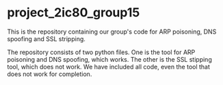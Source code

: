 # project_2ic80_group15

This is the repository containing our group's code for ARP poisoning, DNS spoofing and SSL stripping.

The repository consists of two python files. 
One is the tool for ARP poisoning and DNS spoofing, which works. The other is the SSL stipping tool, which does not work.
We have included all code, even the tool that does not work for completion.
